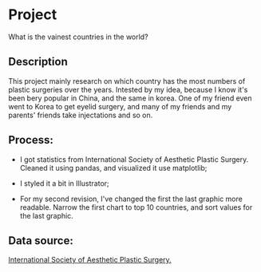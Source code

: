 # Project 
What is the vainest countries in the world?

## Description 
This project mainly research on which country has the most numbers of plastic surgeries over the years. Intested 
by my idea, because I know it's been bery popular in China, and the same in korea. One of my friend even went to Korea
to get eyelid surgery, and many of my friends and my parents' friends take injectations and so on.

## Process:
- I got statistics from International Society of Aesthetic Plastic Surgery. Cleaned it using pandas, and visualized it 
  use matplotlib;
  
- I styled it a bit in Illustrator;

- For my second revision, I've changed the first the last graphic more readable. Narrow the first chart to top 10 countries, and sort values for the last graphic.

## Data source:
[International Society of Aesthetic Plastic Surgery.](https://www.isaps.org/medical-professionals/isaps-global-statistics/)
